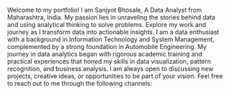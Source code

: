 Welcome to my portfolio! I am Sanjyot Bhosale, A Data Analyst from Maharashtra, India. My passion lies in unraveling the stories behind data and using analytical thinking to solve problems. Explore my work and journey as I transform data into actionable insights.
I am a data enthusiast with a background in Information Technology and System Management, complemented by a strong foundation in Automobile Engineering. My journey in data analytics began with rigorous academic training and practical experiences that honed my skills in data visualization, pattern recognition, and business analysis.
I am always open to discussing new projects, creative ideas, or opportunities to be part of your vision. Feel free to reach out to me through the following channels:


<!---
Sanjyot2729/Sanjyot2729 is a ✨ special ✨ repository because its `README.md` (this file) appears on your GitHub profile.
You can click the Preview link to take a look at your changes.
--->
